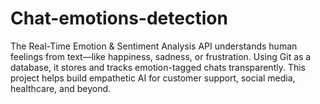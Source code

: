 # Chat-emotions-detection
  The Real-Time Emotion &amp; Sentiment Analysis API understands human feelings from text—like happiness, sadness, or frustration. Using Git as a database, it stores and tracks emotion-tagged chats transparently. This project helps build empathetic AI for customer support, social media, healthcare, and beyond.
